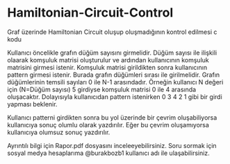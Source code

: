 # Hamiltonian-Circuit-Control
Graf üzerinde Hamiltonian Circuit oluşup oluşmadığının kontrol edilmesi c kodu

Kullanıcı öncelikle grafın düğüm sayısını girmelidir. Düğüm sayısı ile ilişkili olaarak komşuluk matrisi oluşturulur ve ardından kullanıcının komşuluk matrisini girmesi istenir.
Komşuluk matrisi girildikten sonra kullanıcının pattern girmesi istenir. Burada grafın düğümleri sırası ile girilmelidir. 
Grafın düğümlerinin temsili sayıları 0 ile N-1 arasındadır. Örneğin kullanıcı N değeri için (N=Düğüm sayısı) 5 girdiyse komşuluk matrisi 0 ile 4 arasında oluşacaktır.
Dolayısıyla kullanıcıdan pattern istenirken 0 3 4 2 1 gibi bir girdi yapması beklenir.

Kullanıcı patterni girdikten sonra bu yol üzerinde bir çevrim oluşabiliyorsa kullanıcıya sonuç olumlu olarak yazdırılır. Eğer bu çevrim oluşamıyorsa kullanıcıya olumsuz
sonuç yazdırılır.

Ayrıntılı bilgi için Rapor.pdf dosyasını inceleeyebilirsiniz.
Soru sormak için sosyal medya hesaplarıma @burakbozb1 kullanıcı adı ile ulaşabilirsiniz.
